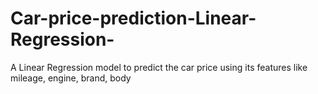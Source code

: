 # Car-price-prediction-Linear-Regression-
A Linear Regression model to predict the car price using its features like mileage, engine, brand, body
